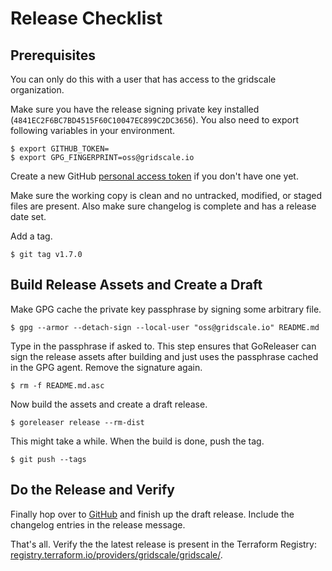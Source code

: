 # Release Checklist

## Prerequisites

You can only do this with a user that has access to the gridscale organization.

Make sure you have the release signing private key installed (`4841EC2F6BC7BD4515F60C10047EC899C2DC3656`). You also need to export following variables in your environment.

    $ export GITHUB_TOKEN=
    $ export GPG_FINGERPRINT=oss@gridscale.io

Create a new GitHub [personal access token](https://github.com/settings/tokens) if you don't have one yet.

Make sure the working copy is clean and no untracked, modified, or staged files are present. Also make sure changelog is complete and has a release date set.

Add a tag.

    $ git tag v1.7.0

## Build Release Assets and Create a Draft

Make GPG cache the private key passphrase by signing some arbitrary file.

    $ gpg --armor --detach-sign --local-user "oss@gridscale.io" README.md

Type in the passphrase if asked to. This step ensures that GoReleaser can sign the release assets after building and just uses the passphrase cached in the GPG agent. Remove the signature again.

    $ rm -f README.md.asc

Now build the assets and create a draft release.

    $ goreleaser release --rm-dist

This might take a while. When the build is done, push the tag.

    $ git push --tags

## Do the Release and Verify

Finally hop over to [GitHub](https://github.com/gridscale/terraform-provider-gridscale/releases/) and finish up the draft release. Include the changelog entries in the release message.

That's all. Verify the the latest release is present in the Terraform Registry: [registry.terraform.io/providers/gridscale/gridscale/](https://registry.terraform.io/providers/gridscale/gridscale/latest).
